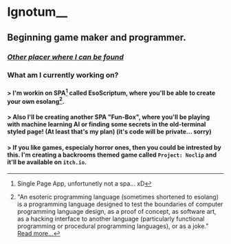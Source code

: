 # Ignotum__
## Beginning game maker and programmer.
### [*Other placer where I can be found*](https://pastebin.com/V2M6RfLR)

### What am I currently working on?
<!-- An FAQ/Q&A? No, just saying what shit I'm doing, even tho no one cares... -->
#### > I'm workin on SPA[^1] called EsoScriptum, where you'll be able to create your own esolang[^2].
#### > Also I'll be creating another SPA "Fun-Box", where you'll be playing with machine learning AI or finding some secrets in the old-terminal styled page! (At least that's my plan) (it's code will be private... sorry)
#### > If you like games, especialy horror ones, then you could be intrested by this. I'm creating a backrooms themed game called `Project: Noclip` and it'll be available on `itch.io`.
<!-- And mayybe it'll be my portfolio or some "about me" shit... heh -->
[^1]: Single Page App, unfortunetly not a spa... xD
[^2]: "An esoteric programming language (sometimes shortened to esolang) is a programming language designed to test the boundaries of computer programming language design, as a proof of concept, as software art, as a hacking interface to another language (particularly functional programming or procedural programming languages), or as a joke." [Read more...](wikipedia.org/wiki/Esoteric_programming_language)
